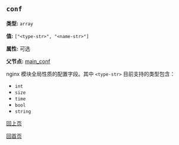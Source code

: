`conf`
----------

**类型:** `array`

**值:** `["<type-str>", "<name-str>"]`

**属性:** 可选

**父节点:** [main_conf](main_conf.md)

nginx 模块全局性质的配置字段。其中 `<type-str>` 目前支持的类型包含：

- `int`  
- `size`  
- `time`  
- `bool`  
- `string`

[回上页](../ngx_wizard.md)

[回首页](../../index.md)